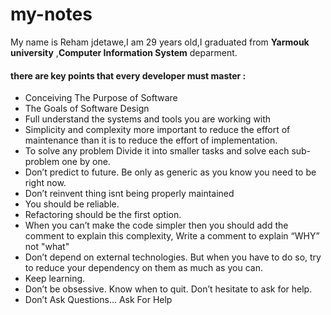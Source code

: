 # my-notes
My name is Reham jdetawe,I am 29 years old,I graduated from **Yarmouk university** ,**Computer Information System** deparment.
#### there are key points that every developer must master :
- Conceiving The Purpose of Software  
- The Goals of Software Design  
- Full understand the systems and tools you are working with  
- Simplicity and complexity more important to reduce the effort of maintenance than it is to reduce the effort of implementation.  
- To solve any problem Divide it into smaller tasks and solve each sub-problem one by one.
- Don’t predict to future. Be only as generic as you know you need to be right now.
- Don’t reinvent thing isnt  being properly maintained
- You should be reliable.
- Refactoring should be the first option.
- When you can’t make the code simpler then you should add the comment to explain this complexity, Write a comment to explain “WHY” not "what"
- Don’t depend on external technologies. But when you have to do so, try to reduce your dependency on them as much as you can.
- Keep learning.
- Don’t be obsessive. Know when to quit. Don’t hesitate to ask for help.
- Don’t Ask Questions… Ask For Help
